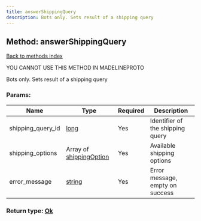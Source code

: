 ```yaml
---
title: answerShippingQuery
description: Bots only. Sets result of a shipping query
---
```

## Method: answerShippingQuery  
[Back to methods index](index.md)


YOU CANNOT USE THIS METHOD IN MADELINEPROTO


Bots only. Sets result of a shipping query

### Params:

| Name     |    Type       | Required | Description |
|----------|---------------|----------|-------------|
|shipping\_query\_id|[long](../types/long.md) | Yes|Identifier of the shipping query|
|shipping\_options|Array of [shippingOption](../types/shippingOption.md) | Yes|Available shipping options|
|error\_message|[string](../types/string.md) | Yes|Error message, empty on success|


### Return type: [Ok](../types/Ok.md)


